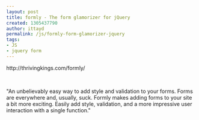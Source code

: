 ```yaml
---
layout: post
title: formly - The form glamorizer for jQuery
created: 1305437790
author: ittayd
permalink: /js/formly-form-glamorizer-jquery
tags:
- JS
- jquery form
---
```

<p>http://thrivingkings.com/formly/</p>
<p>&nbsp;</p>
<p>&quot;An unbelievably easy way to add style and validation to your forms.  Forms are everywhere and, usually, suck. Formly makes adding forms to  your site a bit more exciting. Easily add style, validation, and a more  impressive user interaction with a single function.&quot;</p>
